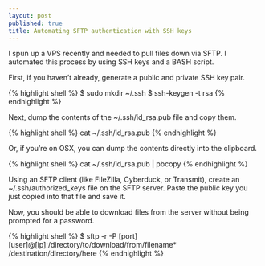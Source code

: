 ```yaml
---
layout: post
published: true
title: Automating SFTP authentication with SSH keys
---
```

I spun up a VPS recently and needed to pull files down via SFTP. I automated this process by using SSH keys and a BASH script.

First, if you haven’t already, generate a public and private SSH key pair.

{% highlight shell %}
$ sudo mkdir ~/.ssh
$ ssh-keygen -t rsa
{% endhighlight %}

Next, dump the contents of the ~/.ssh/id_rsa.pub file and copy them.

{% highlight shell %}
cat ~/.ssh/id_rsa.pub
{% endhighlight %}

Or, if you’re on OSX, you can dump the contents directly into the clipboard.

{% highlight shell %}
cat ~/.ssh/id_rsa.pub | pbcopy
{% endhighlight %}

Using an SFTP client (like FileZilla, Cyberduck, or Transmit), create an ~/.ssh/authorized\_keys file on the SFTP server. Paste the public key you just copied into that file and save it.

Now, you should be able to download files from the server without being prompted for a password.

{% highlight shell %}
$ sftp -r -P [port] [user]@[ip]:/directory/to/download/from/filename* /destination/directory/here
{% endhighlight %}
